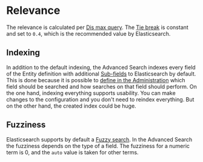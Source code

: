 # Relevance

The relevance is calculated per [Dis max query​](https://www.elastic.co/guide/en/elasticsearch/reference/6.8/query-dsl-dis-max-query.html). The [Tie break](https://www.elastic.co/guide/en/elasticsearch/reference/current/query-dsl-multi-match-query.html#tie-breaker) is constant and set to `0.4`, which is the recommended value by Elasticsearch.

## Indexing

In addition to the default indexing, the Advanced Search indexes every field of the Entity definition with additional [Sub-fields](field-config.md) to Elasticsearch by default. This is done because it is possible to [define in the Administration](https://docs.shopware.com/en/shopware-6-en/enterprise-extensions/enterprise-search) which field should be searched and how searches on that field should perform. On the one hand, indexing everything supports usability. You can make changes to the configuration and you don't need to reindex everything. But on the other hand, the created index could be huge.

## Fuzziness

Elasticsearch supports by default a [Fuzzy search](https://www.elastic.co/guide/en/elasticsearch/reference/current/query-dsl-fuzzy-query.html). In the Advanced Search the fuzziness depends on the type of a field. The fuzziness for a numeric term is 0, and the `auto` value is taken for other terms.
